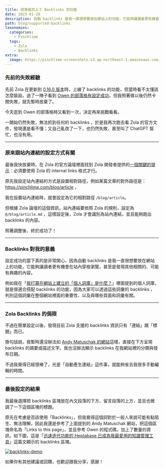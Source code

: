 ```yaml
---
title: 部落格加上了 Backlinks 的功能
date: 2023-01-20
description: 自動 backlinks 是我一直很想要放在網站上的功能，它能夠讓讀者更有機會在站內穿梭瀏覽，甚至是發現其他相關的、可能有興趣的內容。
path: blog/supported-backlinks
taxonomies:
  categories: 
    - Pinchlime
  tags: 
    - Zola
    - Backlinks
extra:
  image: https://pinchlime-screenshots.s3.ap-northeast-1.amazonaws.com/backlinks-demo_fu67Vw.webp
---
```


### 先前的失敗經驗

先前 Zola 在更新到 [0.16.0 版本](https://github.com/getzola/zola/releases/tag/v0.16.0)時，上線了 backlinks 的功能，但當時看不太懂該怎麼裝設。過了一陣子看到 [Owen 的部落格有設定成功](https://www.owenyoung.com/en/changelog/#2022-07-09-support-backlinks)，但我照著做以後仍然卡關失敗，就先暫時放棄了。

今天逛到 Owen 的部落格時又看到一次，決定再來挑戰看看。

一開始仍然失敗，無法抓到任何的 backlinks ，於是我再次跑去看 Zola 的官方文件，發現還是看不懂；又自己亂改了一下，也仍然失敗，甚至叫了 ChatGPT 幫忙，也沒有用。

<!-- more -->
---

### 原來跟站內連結的設定方式有關

最後我快放棄時，在 Zola 的官方論壇裡面找到 Zola 開發者提供的[一個關鍵的提示](https://github.com/getzola/zola/issues/1496#issuecomment-1215446770)：必須要使用 Zola 的 internal links 格式才行。

原先我設定站內連結的方式是設置相對路徑，例如某篇文章的對外路徑是：
https://pinchlime.com/blog/article ，

我在設置站內連結時，就會設定為它的相對路徑 `/blog/article`。

但根據 Zola 論壇的這個資訊，站內連結要依照 Zola 的規則，設定為 `@/blog/article.md` ，這樣設定後，Zola 才會識別為站內連結，並且能夠跑出 backlinks 的內容。

照著調整後，終於成功了！

---

### Backlinks 對我的意義

設定成功的當下真的是非常開心，因為自動 backlinks 是我一直很想要放在網站上的功能，它能夠讓讀者更有機會在站內穿梭瀏覽，甚至是發現其他相關的、可能有興趣的內容。

例如我在「[我打算在網站上建立的「個人詞庫」是什麼？](@/blog/what-what-is-the-personal-glossary-section-i-plan-to-build-on-my-website.md)」裡面提到的個人詞庫，就是很適合搭配 backlinks 的功能，因為大家可以透過這些詞彙的 backlinks ，判別這個詞彙在整個網站裡面的重要性、以及與哪些頁面和詞彙有關。

---

### Zola Backlinks 的侷限

不過在簡單設定以後，發現目前 Zola 支援的 backlinks 資訊只有「連結」跟「標題」而已。

換句話說，我暫時還沒辦法如 [Andy Matuschak 的網站](https://notes.andymatuschak.org/About_these_notes?stackedNotes=z4SDCZQeRo4xFEQ8H4qrSqd68ucpgE6LU155C)這樣，直接在下方呈現 backlinks 的摘要或描述文字。我也沒辦法顯示 backlinks 在我網站裡的分類與發布日期。



不過我覺得已經很棒了，光是「自動產生連結」這件事，就能夠省去我很多手動編輯的時間。

---

### 最後設定的結果

我最後選擇把 backlinks 區塊放在內文段落的下方、留言段落的上方，並且也微調了一下這個區塊的標題。

原先在考慮是否該使用「Backlinks」，但我覺得這個詞對於一般人來說可能有點陌生、無法理解，因此我還是參考了上面提到的 Andy Matuschak 網站，把這個區塊命名為「Links to this page」，並且參考 Owen 的程式碼，加上了數量的資訊，如下圖，這是「[迅速迭代功能的 Heptabase 已成為我最愛用的知識管理工具](@/blog/heptabase-has-already-become-my-favorite-pkm-tool.md)」這篇文顯示的 backlinks 區塊。

<a href="https://pinchlime-screenshots.s3.ap-northeast-1.amazonaws.com/backlinks-demo_fu67Vw.webp" data-fancybox data-caption="backlinks-demo">
  <img src="https://pinchlime-screenshots.s3.ap-northeast-1.amazonaws.com/backlinks-demo_fu67Vw.webp" loading="lazy" alt="backlinks-demo" align="center" />
</a>

如果你有其他建議或回饋，也歡迎跟我分享，感謝！